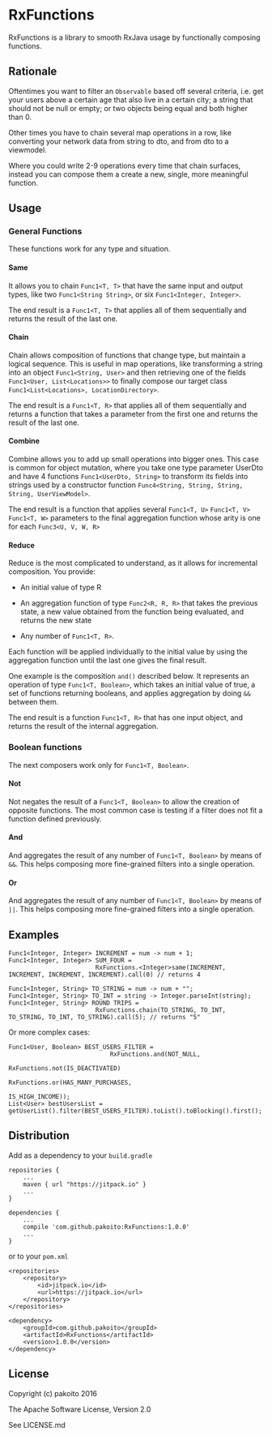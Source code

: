 # RxFunctions

RxFunctions is a library to smooth RxJava usage by functionally composing functions.

## Rationale

Oftentimes you want to filter an `Observable` based off several criteria, i.e. get your users above a certain age that also live in a certain city; a string that should not be null or empty; or two objects being equal and both higher than 0.

Other times you have to chain several map operations in a row, like converting your network data from string to dto, and from dto to a viewmodel.

Where you could write 2-9 operations every time that chain surfaces, instead you can compose them a create a new, single, more meaningful function.

## Usage

### General Functions

These functions work for any type and situation.

#### Same

It allows you to chain `Func1<T, T>` that have the same input and output types, like two `Func1<String String>`, or six `Func1<Integer, Integer>`.

The end result is a `Func1<T, T>` that applies all of them sequentially and returns the result of the last one.

#### Chain

Chain allows composition of functions that change type, but maintain a logical sequence. This is useful in map operations, like transforming a string into an object `Func1<String, User>`  and then retrieving one of the fields `Func1<User, List<Locations>>` to finally compose our target class `Func1<List<Locations>, LocationDirectory>`.

The end result is a `Func1<T, R>` that applies all of them sequentially and returns a function that takes a parameter from the first one and returns the result of the last one.

#### Combine

Combine allows you to add up small operations into bigger ones. This case is common for object mutation, where you take one type parameter UserDto and have 4 functions `Func1<UserDto, String>` to transform its fields into strings used by a constructor function `Func4<String, String, String, String, UserViewModel>`.

The end result is a function that applies several `Func1<T, U>` `Func1<T, V>` `Func1<T, W>` parameters to the final aggregation function whose arity is one for each `Func3<U, V, W, R>`

#### Reduce

Reduce is the most complicated to understand, as it allows for incremental composition. You provide:

+ An initial value of type R

+ An aggregation function of type `Func2<R, R, R>` that takes the previous state, a new value obtained from the function being evaluated, and returns the new state

+ Any number of `Func1<T, R>`.

Each function will be applied individually to the initial value by using the aggregation function until the last one gives the final result.

One example is the composition `and()` described below. It represents an operation of type `Func1<T, Boolean>`, which takes an initial value of true, a set of functions returning booleans, and applies aggregation by doing `&&` between them.

The end result is a function `Func1<T, R>` that has one input object, and returns the result of the internal aggregation.

### Boolean functions

The next composers work only for `Func1<T, Boolean>`.

#### Not

Not negates the result of a `Func1<T, Boolean>` to allow the creation of opposite functions. The most common case is testing if a filter does not fit a function defined previously.

#### And

And aggregates the result of any number of `Func1<T, Boolean>` by means of `&&`. This helps composing more fine-grained filters into a single operation.

#### Or

And aggregates the result of any number of `Func1<T, Boolean>` by means of `||`. This helps composing more fine-grained filters into a single operation.

## Examples

```
Func1<Integer, Integer> INCREMENT = num -> num + 1;
Func1<Integer, Integer> SUM_FOUR =
                        RxFunctions.<Integer>same(INCREMENT, INCREMENT, INCREMENT, INCREMENT).call(0) // returns 4

Func1<Integer, String> TO_STRING = num -> num + "";
Func1<Integer, String> TO_INT = string -> Integer.parseInt(string);
Func1<Integer, String> ROUND TRIPS =
                        RxFunctions.chain(TO_STRING, TO_INT, TO_STRING, TO_INT, TO_STRING).call(5); // returns "5"
```

Or more complex cases:

```
Func1<User, Boolean> BEST_USERS_FILTER =
                            RxFunctions.and(NOT_NULL,
                                            RxFunctions.not(IS_DEACTIVATED)
                                            RxFunctions.or(HAS_MANY_PURCHASES,
                                                            IS_HIGH_INCOME));
List<User> bestUsersList = getUserList().filter(BEST_USERS_FILTER).toList().toBlocking().first();
```

## Distribution

Add as a dependency to your `build.gradle`

    repositories {
        ...
        maven { url "https://jitpack.io" }
        ...
    }
    
    dependencies {
        ...
        compile 'com.github.pakoito:RxFunctions:1.0.0'
        ...
    }

or to your `pom.xml`

    <repositories>
        <repository>
            <id>jitpack.io</id>
            <url>https://jitpack.io</url>
        </repository>
    </repositories>
    
    <dependency>
        <groupId>com.github.pakoito</groupId>
        <artifactId>RxFunctions</artifactId>
        <version>1.0.0</version>
    </dependency>

## License

Copyright (c) pakoito 2016

The Apache Software License, Version 2.0

See LICENSE.md
